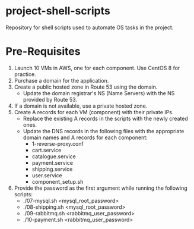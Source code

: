 # project-shell-scripts
Repository for shell scripts used to automate OS tasks in the project.

# Pre-Requisites
1. Launch 10 VMs in AWS, one for each component. Use CentOS 8 for practice.
2. Purchase a domain for the application.
3. Create a public hosted zone in Route 53 using the domain.
   * Update the domain registrar's NS (Name Servers) with the NS provided by Route 53.
4. If a domain is not available, use a private hosted zone.
5. Create A records for each VM (component) with their private IPs.
   * Replace the existing A records in the scripts with the newly created ones.
   * Update the DNS records in the following files with the appropriate domain names and A records for each component:
     - 1-reverse-proxy.conf
     - cart.service
     - catalogue.service
     - payment.service
     - shipping.service
     - user.service
     - component_setup.sh
6. Provide the password as the first argument while running the following scripts:
   * ./07-mysql.sh <mysql_root_password>
   * ./08-shipping.sh <mysql_root_password>
   * ./09-rabbitmq.sh <rabbitmq_user_password>
   * ./10-payment.sh <rabbitmq_user_password>

